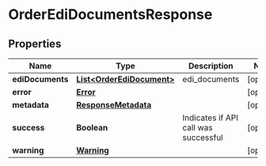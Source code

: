 
# OrderEdiDocumentsResponse

## Properties
Name | Type | Description | Notes
------------ | ------------- | ------------- | -------------
**ediDocuments** | [**List&lt;OrderEdiDocument&gt;**](OrderEdiDocument.md) | edi_documents |  [optional]
**error** | [**Error**](Error.md) |  |  [optional]
**metadata** | [**ResponseMetadata**](ResponseMetadata.md) |  |  [optional]
**success** | **Boolean** | Indicates if API call was successful |  [optional]
**warning** | [**Warning**](Warning.md) |  |  [optional]



